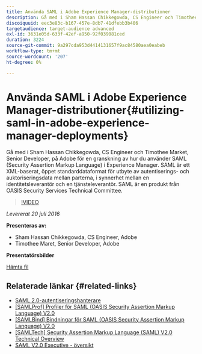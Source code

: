```yaml
---
title: Använda SAML i Adobe Experience Manager-distributioner
description: Gå med i Sham Hassan Chikkegowda, CS Engineer och Timothee Market, Senior Developer, på Adobe för en granskning av hur du använder SAML (Security Assertion Markup Language) i Experience Manager. SAML är ett XML-baserat, öppet standarddataformat för utbyte av autentiserings- och auktoriseringsdata mellan parterna, i synnerhet mellan en identitetsleverantör och en tjänsteleverantör.  SAML är en produkt från OASIS Security Services Technical Committee.
discoiquuid: eec3e83c-b167-457e-8db7-41dfebb3b406
targetaudience: target-audience advanced
exl-id: 3631e05d-633f-42ef-a950-92f039081ced
duration: 3224
source-git-commit: 9a297cda953d4414131657f9ac84580aea0eabeb
workflow-type: tm+mt
source-wordcount: '207'
ht-degree: 0%

---
```


# Använda SAML i Adobe Experience Manager-distributioner{#utilizing-saml-in-adobe-experience-manager-deployments}

Gå med i Sham Hassan Chikkegowda, CS Engineer och Timothee Market, Senior Developer, på Adobe för en granskning av hur du använder SAML (Security Assertion Markup Language) i Experience Manager. SAML är ett XML-baserat, öppet standarddataformat för utbyte av autentiserings- och auktoriseringsdata mellan parterna, i synnerhet mellan en identitetsleverantör och en tjänsteleverantör.  SAML är en produkt från OASIS Security Services Technical Committee.

>[!VIDEO](https://video.tv.adobe.com/v/19299/?quality=9)

*Levererat 20 juli 2016*

**Presenteras av:**

* Sham Hassan Chikkegowda, CS Engineer, Adobe
* Timothee Maret, Senior Developer, Adobe

**Presentatörsbilder**

[Hämta fil](assets/aem-gems-072016-saml.pdf)

## Relaterade länkar {#related-links}

* [SAML 2.0-autentiseringshanterare](https://docs.adobe.com/docs/en/aem/6-2/administer/security/saml-2-0-authenticationhandler.html)
* [[SAMLProf] Profiler för SAML (OASIS Security Assertion Markup Language) V2.0](https://docs.oasis-open.org/security/saml/v2.0/saml-profiles-2.0-os.pdf)
* [[SAMLBind] Bindningar för SAML (OASIS Security Assertion Markup Language) V2.0](https://docs.oasis-open.org/security/saml/v2.0/saml-bindings-2.0-os.pdf)
* [[SAMLTech] Security Assertion Markup Language (SAML) V2.0 Technical Overview](https://www.oasis-open.org/committees/download.php/27819/sstc-saml-tech-overview-2.0-cd-02.pdf)
* [SAML V2.0 Executive - översikt](https://www.oasis-open.org/committees/download.php/13525/sstc-saml-exec-overview-2.0-cd-01-2col.pdf)
